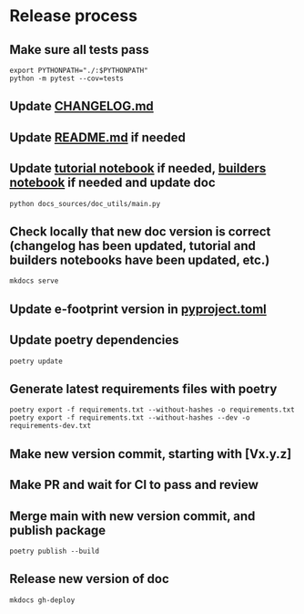 # Release process

## Make sure all tests pass

```shell
export PYTHONPATH="./:$PYTHONPATH"
python -m pytest --cov=tests
```

## Update [CHANGELOG.md](CHANGELOG.md)

## Update [README.md](README.md) if needed

## Update [tutorial notebook](tutorial.ipynb) if needed, [builders notebook](builders.ipynb) if needed and update doc

```shell
python docs_sources/doc_utils/main.py
```

## Check locally that new doc version is correct (changelog has been updated, tutorial and builders notebooks have been updated, etc.)

```shell
mkdocs serve
```

## Update e-footprint version in [pyproject.toml](pyproject.toml)

## Update poetry dependencies

```shell
poetry update
```

## Generate latest requirements files with poetry

```shell
poetry export -f requirements.txt --without-hashes -o requirements.txt 
poetry export -f requirements.txt --without-hashes --dev -o requirements-dev.txt 
```

## Make new version commit, starting with [Vx.y.z]

## Make PR and wait for CI to pass and review

## Merge main with new version commit, and publish package

```shell
poetry publish --build
```

## Release new version of doc

```shell
mkdocs gh-deploy
```